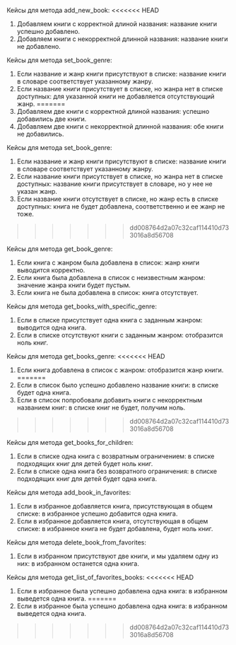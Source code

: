 Кейсы для метода add_new_book:
<<<<<<< HEAD
1. Добавляем книги с корректной длиной названия: название книги успешно добавлено.
2. Добавляем книги с некорректной длинной названия: название книги не добавлено.

Кейсы для метода set_book_genre:
1. Если название и жанр книги присутствуют в списке: название книги в словаре соответствует указанному жанру.
2. Если название книги присутствует в списке, но жанра нет в списке доступных: для указанной книги не добавляется отсутствующий жанр.
=======
1. Добавляем две книги с корректной длиной названия: успешно добавились две книги.
2. Добавляем две книги с некорректной длинной названия: обе книги не добавились.

Кейсы для метода set_book_genre:
1. Если название и жанр книги присутствуют в списке: название книги в словаре соответствует указанному жанру.
2. Если название книги присутствует в списке, но жанра нет в списке доступных: название книги присутствует в словаре, но у нее не указан жанр.
3. Если название книги отсутствует в списке, но жанр есть в списке доступных: книга не будет добавлена, соответственно и ее жанр не тоже.
>>>>>>> dd008764d2a07c32caf114410d733016a8d56708

Кейсы для метода get_book_genre:
1. Если книга с жанром была добавлена в список: жанр книги выводится корректно.
2. Если книга была добавлена в список с неизвестным жанром: значение жанра книги будет пустым.
3. Если книга не была добавлена в список: книга отсутствует.

Кейсы для метода get_books_with_specific_genre:
1. Если в списке присутствует одна книга с заданным жанром: выводится одна книга.
2. Если в списке отсутствуют книги с заданным жанром: отобразится ноль книг.

Кейсы для метода get_books_genre:
<<<<<<< HEAD
1. Если книга добавлена в список с жанром: отобразится жанр книги.
=======
1. Если в список было успешно добавлено название книги: в списке будет одна книга.
2. Если в список попробовали добавить книги с некорректным названием книг: в списке книг не будет, получим ноль.
>>>>>>> dd008764d2a07c32caf114410d733016a8d56708

Кейсы для метода get_books_for_children:
1. Если в списке одна книга с возвратным ограничением: в списке подходящих книг для детей будет ноль книг.
2. Если в списке одна книга без возвратного ограничения: в списке подходящих книг для детей будет одна книга.

Кейсы для метода add_book_in_favorites:
1. Если в избранное добавляется книга, присутствующая в общем списке: в избранное успешно добавится одна книга.
2. Если в избранное добавляется книга, отсутствующая в общем списке: в избранное книга не будет добавлена, будет ноль книг.

Кейсы для метода delete_book_from_favorites:
1. Если в избранном присутствуют две книги, и мы удаляем одну из них: в избранном останется одна книга.

Кейсы для метода get_list_of_favorites_books:
<<<<<<< HEAD
1. Если в избранное была успешно добавлена одна книга: в избранном выведется одна книга.
=======
1. Если в избранное была успешно добавлена одна книга: в избранном выведется одна книга.
>>>>>>> dd008764d2a07c32caf114410d733016a8d56708

